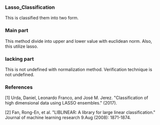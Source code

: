### Lasso_Classification
This is classified them into two form.

### Main part
This method divide into upper and lower value with euclidean norm.
Also, this utilize lasso.


### lacking part
This is not undefined with normalization method.
Verification technique is not undefined.


### References
[1] Urda, Daniel, Leonardo Franco, and José M. Jerez. "Classification of high dimensional data using LASSO ensembles." (2017).

[2] Fan, Rong-En, et al. "LIBLINEAR: A library for large linear classification." Journal of machine learning research 9.Aug (2008): 1871-1874.
